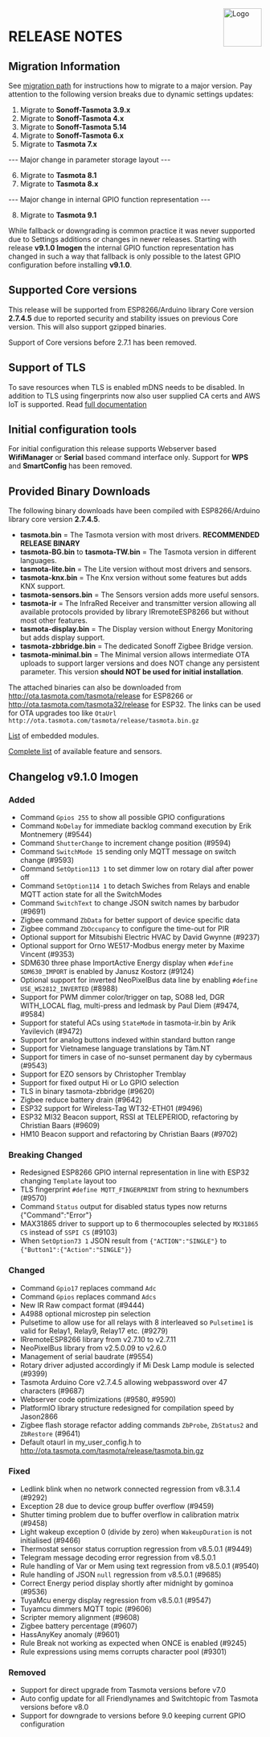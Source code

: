 <img src="https://github.com/arendst/Tasmota/blob/master/tools/logo/TASMOTA_FullLogo_Vector.svg" alt="Logo" align="right" height="76"/>

# RELEASE NOTES

## Migration Information

See [migration path](https://tasmota.github.io/docs/Upgrading#migration-path) for instructions how to migrate to a major version. Pay attention to the following version breaks due to dynamic settings updates:

1. Migrate to **Sonoff-Tasmota 3.9.x**
2. Migrate to **Sonoff-Tasmota 4.x**
3. Migrate to **Sonoff-Tasmota 5.14**
4. Migrate to **Sonoff-Tasmota 6.x**
5. Migrate to **Tasmota 7.x**

--- Major change in parameter storage layout ---

6. Migrate to **Tasmota 8.1**
7. Migrate to **Tasmota 8.x**

--- Major change in internal GPIO function representation ---

8. Migrate to **Tasmota 9.1**

While fallback or downgrading is common practice it was never supported due to Settings additions or changes in newer releases. Starting with release **v9.1.0 Imogen** the internal GPIO function representation has changed in such a way that fallback is only possible to the latest GPIO configuration before installing **v9.1.0**.

## Supported Core versions

This release will be supported from ESP8266/Arduino library Core version **2.7.4.5** due to reported security and stability issues on previous Core version. This will also support gzipped binaries.

Support of Core versions before 2.7.1 has been removed.

## Support of TLS

To save resources when TLS is enabled mDNS needs to be disabled. In addition to TLS using fingerprints now also user supplied CA certs and AWS IoT is supported. Read [full documentation](https://tasmota.github.io/docs/AWS-IoT)

## Initial configuration tools

For initial configuration this release supports Webserver based **WifiManager** or **Serial** based command interface only. Support for **WPS** and **SmartConfig** has been removed.

## Provided Binary Downloads

The following binary downloads have been compiled with ESP8266/Arduino library core version **2.7.4.5**.

- **tasmota.bin** = The Tasmota version with most drivers. **RECOMMENDED RELEASE BINARY**
- **tasmota-BG.bin** to **tasmota-TW.bin** = The Tasmota version in different languages.
- **tasmota-lite.bin** = The Lite version without most drivers and sensors.
- **tasmota-knx.bin** = The Knx version without some features but adds KNX support.
- **tasmota-sensors.bin** = The Sensors version adds more useful sensors.
- **tasmota-ir** = The InfraRed Receiver and transmitter version allowing all available protocols provided by library IRremoteESP8266 but without most other features.
- **tasmota-display.bin** = The Display version without Energy Monitoring but adds display support.
- **tasmota-zbbridge.bin** = The dedicated Sonoff Zigbee Bridge version.
- **tasmota-minimal.bin** = The Minimal version allows intermediate OTA uploads to support larger versions and does NOT change any persistent parameter. This version **should NOT be used for initial installation**.

The attached binaries can also be downloaded from http://ota.tasmota.com/tasmota/release for ESP8266 or http://ota.tasmota.com/tasmota32/release for ESP32. The links can be used for OTA upgrades too like ``OtaUrl http://ota.tasmota.com/tasmota/release/tasmota.bin.gz``

[List](MODULES.md) of embedded modules.

[Complete list](BUILDS.md) of available feature and sensors.

## Changelog v9.1.0 Imogen
### Added
- Command ``Gpios 255`` to show all possible GPIO configurations
- Command ``NoDelay`` for immediate backlog command execution by Erik Montnemery (#9544)
- Command ``ShutterChange`` to increment change position (#9594)
- Command ``SwitchMode 15`` sending only MQTT message on switch change (#9593)
- Command ``SetOption113 1`` to set dimmer low on rotary dial after power off
- Command ``SetOption114 1`` to detach Swiches from Relays and enable MQTT action state for all the SwitchModes
- Command ``SwitchText`` to change JSON switch names by barbudor (#9691)
- Zigbee command ``ZbData`` for better support of device specific data
- Zigbee command ``ZbOccupancy`` to configure the time-out for PIR
- Optional support for Mitsubishi Electric HVAC by David Gwynne (#9237)
- Optional support for Orno WE517-Modbus energy meter by Maxime Vincent (#9353)
- SDM630 three phase ImportActive Energy display when ``#define SDM630_IMPORT`` is enabled by Janusz Kostorz (#9124)
- Optional support for inverted NeoPixelBus data line by enabling ``#define USE_WS2812_INVERTED`` (#8988)
- Support for PWM dimmer color/trigger on tap, SO88 led, DGR WITH_LOCAL flag, multi-press and ledmask by Paul Diem (#9474, #9584)
- Support for stateful ACs using ``StateMode`` in tasmota-ir.bin by Arik Yavilevich (#9472)
- Support for analog buttons indexed within standard button range
- Support for Vietnamese language translations by Tâm.NT
- Support for timers in case of no-sunset permanent day by cybermaus (#9543)
- Support for EZO sensors by Christopher Tremblay
- Support for fixed output Hi or Lo GPIO selection
- TLS in binary tasmota-zbbridge (#9620)
- Zigbee reduce battery drain (#9642)
- ESP32 support for Wireless-Tag WT32-ETH01 (#9496)
- ESP32 MI32 Beacon support, RSSI at TELEPERIOD, refactoring by Christian Baars (#9609)
- HM10 Beacon support and refactoring by Christian Baars (#9702)

### Breaking Changed
- Redesigned ESP8266 GPIO internal representation in line with ESP32 changing ``Template`` layout too
- TLS fingerprint ``#define MQTT_FINGERPRINT`` from string to hexnumbers (#9570)
- Command ``Status`` output for disabled status types now returns {"Command":"Error"}
- MAX31865 driver to support up to 6 thermocouples selected by ``MX31865 CS`` instead of ``SSPI CS`` (#9103)
- When ``SetOption73 1`` JSON result from `{"ACTION":"SINGLE"}` to `{"Button1":{"Action":"SINGLE"}}`

### Changed
- Command ``Gpio17`` replaces command ``Adc``
- Command ``Gpios`` replaces command ``Adcs``
- New IR Raw compact format (#9444)
- A4988 optional microstep pin selection
- Pulsetime to allow use for all relays with 8 interleaved so ``Pulsetime1`` is valid for Relay1, Relay9, Relay17 etc. (#9279)
- IRremoteESP8266 library from v2.7.10 to v2.7.11
- NeoPixelBus library from v2.5.0.09 to v2.6.0
- Management of serial baudrate (#9554)
- Rotary driver adjusted accordingly if Mi Desk Lamp module is selected (#9399)
- Tasmota Arduino Core v2.7.4.5 allowing webpassword over 47 characters (#9687)
- Webserver code optimizations (#9580, #9590)
- PlatformIO library structure redesigned for compilation speed by Jason2866
- Zigbee flash storage refactor adding commands ``ZbProbe``, ``ZbStatus2`` and ``ZbRestore`` (#9641)
- Default otaurl in my_user_config.h to http://ota.tasmota.com/tasmota/release/tasmota.bin.gz

### Fixed
- Ledlink blink when no network connected regression from v8.3.1.4 (#9292)
- Exception 28 due to device group buffer overflow (#9459)
- Shutter timing problem due to buffer overflow in calibration matrix (#9458)
- Light wakeup exception 0 (divide by zero) when ``WakeupDuration`` is not initialised (#9466)
- Thermostat sensor status corruption regression from v8.5.0.1 (#9449)
- Telegram message decoding error regression from v8.5.0.1
- Rule handling of Var or Mem using text regression from v8.5.0.1 (#9540)
- Rule handling of JSON ``null`` regression from v8.5.0.1 (#9685)
- Correct Energy period display shortly after midnight by gominoa (#9536)
- TuyaMcu energy display regression from v8.5.0.1 (#9547)
- Tuyamcu dimmers MQTT topic (#9606)
- Scripter memory alignment (#9608)
- Zigbee battery percentage (#9607)
- HassAnyKey anomaly (#9601)
- Rule Break not working as expected when ONCE is enabled (#9245)
- Rule expressions using mems corrupts character pool (#9301)

### Removed
- Support for direct upgrade from Tasmota versions before v7.0
- Auto config update for all Friendlynames and Switchtopic from Tasmota versions before v8.0
- Support for downgrade to versions before 9.0 keeping current GPIO configuration

